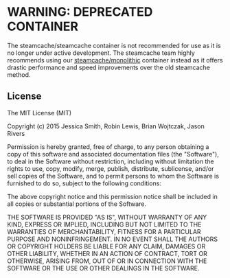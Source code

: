 # WARNING: DEPRECATED CONTAINER

The steamcache/steamcache container is not  recommended for use as it is no longer under active development. The steamcache team highly recommends using our [steamcache/monolithic](https://hub.docker.com/r/steamcache/monolithic) container instead as it offers drastic performance and speed improvements over the old steamcache method.

## License

The MIT License (MIT)

Copyright (c) 2015 Jessica Smith, Robin Lewis, Brian Wojtczak, Jason Rivers

Permission is hereby granted, free of charge, to any person obtaining a copy
of this software and associated documentation files (the "Software"), to deal
in the Software without restriction, including without limitation the rights
to use, copy, modify, merge, publish, distribute, sublicense, and/or sell
copies of the Software, and to permit persons to whom the Software is
furnished to do so, subject to the following conditions:

The above copyright notice and this permission notice shall be included in
all copies or substantial portions of the Software.

THE SOFTWARE IS PROVIDED "AS IS", WITHOUT WARRANTY OF ANY KIND, EXPRESS OR
IMPLIED, INCLUDING BUT NOT LIMITED TO THE WARRANTIES OF MERCHANTABILITY,
FITNESS FOR A PARTICULAR PURPOSE AND NONINFRINGEMENT. IN NO EVENT SHALL THE
AUTHORS OR COPYRIGHT HOLDERS BE LIABLE FOR ANY CLAIM, DAMAGES OR OTHER
LIABILITY, WHETHER IN AN ACTION OF CONTRACT, TORT OR OTHERWISE, ARISING FROM,
OUT OF OR IN CONNECTION WITH THE SOFTWARE OR THE USE OR OTHER DEALINGS IN
THE SOFTWARE.
